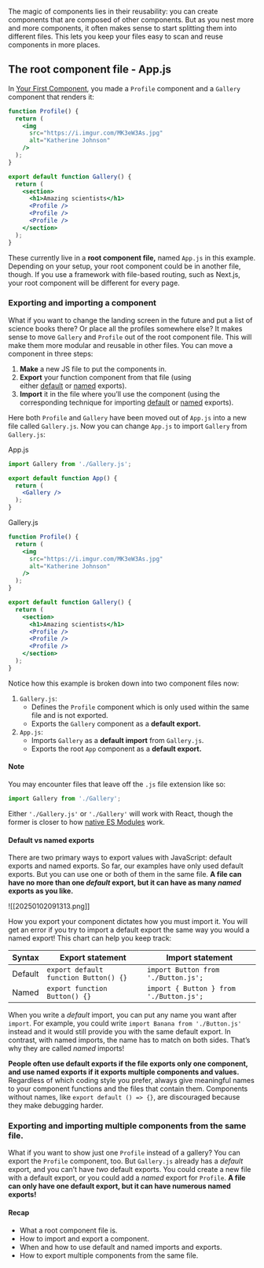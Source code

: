 The magic of components lies in their reusability: you can create components that are composed of other components. But as you nest more and more components, it often makes sense to start splitting them into different files. This lets you keep your files easy to scan and reuse components in more places.

## The root component file - App.js

In [Your First Component](https://react.dev/learn/your-first-component), you made a `Profile` component and a `Gallery` component that renders it:

```jsx
function Profile() {
  return (
    <img
      src="https://i.imgur.com/MK3eW3As.jpg"
      alt="Katherine Johnson"
    />
  );
}

export default function Gallery() {
  return (
    <section>
      <h1>Amazing scientists</h1>
      <Profile />
      <Profile />
      <Profile />
    </section>
  );
}
```

These currently live in a **root component file,** named `App.js` in this example. Depending on your setup, your root component could be in another file, though. If you use a framework with file-based routing, such as Next.js, your root component will be different for every page.

### Exporting and importing a component 

What if you want to change the landing screen in the future and put a list of science books there? Or place all the profiles somewhere else? It makes sense to move `Gallery` and `Profile` out of the root component file. This will make them more modular and reusable in other files. You can move a component in three steps:

1. **Make** a new JS file to put the components in.
2. **Export** your function component from that file (using either [default](https://developer.mozilla.org/docs/Web/JavaScript/Reference/Statements/export#using_the_default_export) or [named](https://developer.mozilla.org/docs/Web/JavaScript/Reference/Statements/export#using_named_exports) exports).
3. **Import** it in the file where you’ll use the component (using the corresponding technique for importing [default](https://developer.mozilla.org/docs/Web/JavaScript/Reference/Statements/import#importing_defaults) or [named](https://developer.mozilla.org/docs/Web/JavaScript/Reference/Statements/import#import_a_single_export_from_a_module) exports).

Here both `Profile` and `Gallery` have been moved out of `App.js` into a new file called `Gallery.js`. Now you can change `App.js` to import `Gallery` from `Gallery.js`:

App.js

```jsx
import Gallery from './Gallery.js';

export default function App() {
  return (
    <Gallery />
  );
}
```

Gallery.js

```jsx
function Profile() {
  return (
    <img
      src="https://i.imgur.com/MK3eW3As.jpg"
      alt="Katherine Johnson"
    />
  );
}

export default function Gallery() {
  return (
    <section>
      <h1>Amazing scientists</h1>
      <Profile />
      <Profile />
      <Profile />
    </section>
  );
}
```

Notice how this example is broken down into two component files now:

1. `Gallery.js`:
    - Defines the `Profile` component which is only used within the same file and is not exported.
    - Exports the `Gallery` component as a **default export.**
2. `App.js`:
    - Imports `Gallery` as a **default import** from `Gallery.js`.
    - Exports the root `App` component as a **default export.**

#### Note

You may encounter files that leave off the `.js` file extension like so:

```jsx
import Gallery from './Gallery';
```

Either `'./Gallery.js'` or `'./Gallery'` will work with React, though the former is closer to how [native ES Modules](https://developer.mozilla.org/docs/Web/JavaScript/Guide/Modules) work.

#### Default vs named exports

There are two primary ways to export values with JavaScript: default exports and named exports. So far, our examples have only used default exports. But you can use one or both of them in the same file. **A file can have no more than one _default_ export, but it can have as many _named_ exports as you like.**

![[20250102091313.png]]

How you export your component dictates how you must import it. You will get an error if you try to import a default export the same way you would a named export! This chart can help you keep track:

|Syntax|Export statement|Import statement|
|---|---|---|
|Default|`export default function Button() {}`|`import Button from './Button.js';`|
|Named|`export function Button() {}`|`import { Button } from './Button.js';`|
When you write a _default_ import, you can put any name you want after `import`. For example, you could write `import Banana from './Button.js'` instead and it would still provide you with the same default export. In contrast, with named imports, the name has to match on both sides. That’s why they are called _named_ imports!

**People often use default exports if the file exports only one component, and use named exports if it exports multiple components and values.** Regardless of which coding style you prefer, always give meaningful names to your component functions and the files that contain them. Components without names, like `export default () => {}`, are discouraged because they make debugging harder.

### Exporting and importing multiple components from the same file.

What if you want to show just one `Profile` instead of a gallery? You can export the `Profile` component, too. But `Gallery.js` already has a _default_ export, and you can’t have _two_ default exports. You could create a new file with a default export, or you could add a _named_ export for `Profile`. **A file can only have one default export, but it can have numerous named exports!**

#### Recap

- What a root component file is.
- How to import and export a component.
- When and how to use default and named imports and exports.
- How to export multiple components from the same file.

